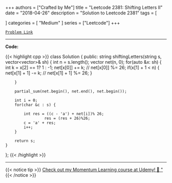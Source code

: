 
+++
authors = ["Crafted by Me"]
title = "Leetcode 2381: Shifting Letters II"
date = "2018-04-26"
description = "Solution to Leetcode 2381"
tags = [
    
]
categories = [
    "Medium"
]
series = ["Leetcode"]
+++



[`Problem Link`](https://leetcode.com/problems/shifting-letters-ii/description/)

---

**Code:**

{{< highlight cpp >}}
class Solution {
public:
    string shiftingLetters(string s, vector<vector<int>>& sh) {
        int n = s.length();
        vector<int> net(n, 0);
        for(auto &x: sh) {
            int k = x[2] == 1? 1 : -1;
            net[x[0]] += k;
           // net[x[0]] %= 26;
            if(x[1] + 1 < n) {
            net[x[1] + 1] -= k;
           // net[x[1] + 1] %= 26;
                }



        }
        
        partial_sum(net.begin(), net.end(), net.begin());
        
        int i = 0;
        for(char &c : s) {
            
            int res = ((c - 'a') + net[i])% 26;
                     res = (res + 26)%26;
            c = 'a' + res;
            i++;
        }
        
        return s;
    }
};
{{< /highlight >}}


---


{{< notice tip >}}
[Check out my Momentum Learning course at Udemy! 🚀 "](https://www.udemy.com/course/blind-75-the-data-structures-and-algorithms-essentials/)
{{< /notice >}}

